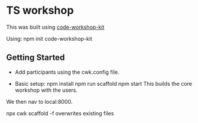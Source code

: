 # TS workshop

This was built using [code-workshop-kit](https://hackernoon.com/introduction-to-code-workshop-kit-a-tool-for-remote-code-workshops-yl1x34g8)

Using: npm init code-workshop-kit

## Getting Started
- Add participants using the cwk.config file.

- Basic setup:
npm install
npm run scaffold
npm start
This builds the core workshop with the users.

We then nav to local:8000.

npx cwk scaffold -f overwrites existing files
